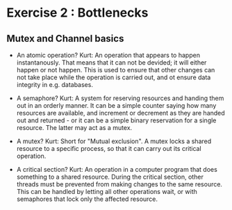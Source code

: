 Exercise 2 : Bottlenecks
========================

Mutex and Channel basics
------------------------

 - An atomic operation?
Kurt: An operation that appears to happen instantanously. That means that it can not be devided; it will either happen or not happen. This is used to ensure that other changes can not take place while the operation is carried out, and ot ensure data integrity in e.g. databases.

 - A semaphore?
Kurt: A system for reserving resources and handing them out in an orderly manner. It can be a simple counter saying how many resources are available, and increment or decrement as they are handed out and returned - or it can be a simple binary reservation for a single resource. The latter may act as a mutex.

 - A mutex?
Kurt: Short for "Mutual exclusion". A mutex locks a shared resource to a specific process, so that it can carry out its critical operation.

 - A critical section?
Kurt: An operation in a computer program that does something to a shared resource. During the critical section, other threads must be prevented from making changes to the same resource. This can be handled by letting all other operations wait, or with semaphores that lock only the affected resource.


